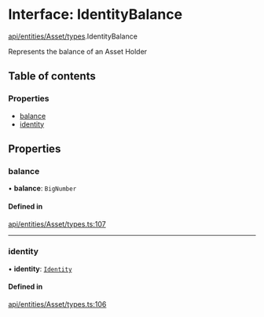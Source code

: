 # Interface: IdentityBalance

[api/entities/Asset/types](../wiki/api.entities.Asset.types).IdentityBalance

Represents the balance of an Asset Holder

## Table of contents

### Properties

- [balance](../wiki/api.entities.Asset.types.IdentityBalance#balance)
- [identity](../wiki/api.entities.Asset.types.IdentityBalance#identity)

## Properties

### balance

• **balance**: `BigNumber`

#### Defined in

[api/entities/Asset/types.ts:107](https://github.com/PolymeshAssociation/polymesh-sdk/blob/8a9e72221/src/api/entities/Asset/types.ts#L107)

___

### identity

• **identity**: [`Identity`](../wiki/api.entities.Identity.Identity)

#### Defined in

[api/entities/Asset/types.ts:106](https://github.com/PolymeshAssociation/polymesh-sdk/blob/8a9e72221/src/api/entities/Asset/types.ts#L106)
